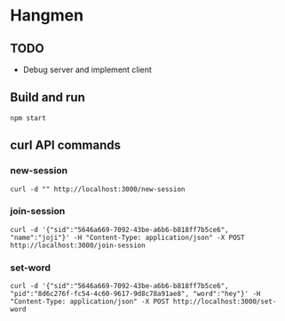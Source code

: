 # Hangmen

## TODO

- Debug server and implement client

## Build and run

```
npm start
```

## curl API commands

### new-session

```
curl -d "" http://localhost:3000/new-session
```


### join-session 

```
curl -d '{"sid":"5646a669-7092-43be-a6b6-b818ff7b5ce6", "name":"joji"}' -H "Content-Type: application/json" -X POST http://localhost:3000/join-session
```

### set-word

```
curl -d '{"sid":"5646a669-7092-43be-a6b6-b818ff7b5ce6", "pid":"8d6c276f-fc54-4c60-9617-9d8c78a91ae8", "word":"hey"}' -H "Content-Type: application/json" -X POST http://localhost:3000/set-word
```
